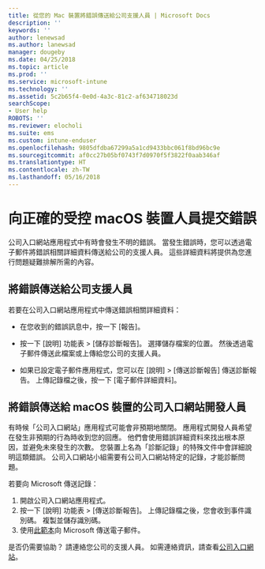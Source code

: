 ```yaml
---
title: 從您的 Mac 裝置將錯誤傳送給公司支援人員 | Microsoft Docs
description: ''
keywords: ''
author: lenewsad
ms.author: lanewsad
manager: dougeby
ms.date: 04/25/2018
ms.topic: article
ms.prod: ''
ms.service: microsoft-intune
ms.technology: ''
ms.assetid: 5c2b65f4-0e0d-4a3c-81c2-af634718023d
searchScope:
- User help
ROBOTS: ''
ms.reviewer: elocholi
ms.suite: ems
ms.custom: intune-enduser
ms.openlocfilehash: 9805dfdba67299a5a1cd9433bbc061f8bd96bc9e
ms.sourcegitcommit: af0cc27b05bf0743f7d0970f5f3822f0aab346af
ms.translationtype: HT
ms.contentlocale: zh-TW
ms.lasthandoff: 05/16/2018
---
```

# <a name="submit-errors-to-the-right-people-for-your-managed-macos-device"></a>向正確的受控 macOS 裝置人員提交錯誤

公司入口網站應用程式中有時會發生不明的錯誤。 當發生錯誤時，您可以透過電子郵件將錯誤相關詳細資料傳送給公司的支援人員。 這些詳細資料將提供為您進行問題疑難排解所需的內容。

## <a name="send-errors-to-your-company-support"></a>將錯誤傳送給公司支援人員

若要在公司入口網站應用程式中傳送錯誤相關詳細資料：

-   在您收到的錯誤訊息中，按一下 [報告]。

-   按一下 [說明] 功能表 > [儲存診斷報告]。 選擇儲存檔案的位置。 然後透過電子郵件傳送此檔案或上傳給您公司的支援人員。

-   如果已設定電子郵件應用程式，您可以在 [說明] > [傳送診斷報告] 傳送診斷報告。 上傳記錄檔之後，按一下 [電子郵件詳細資料]。

## <a name="send-errors-to-the-company-portal-developers-for-macos-devices"></a>將錯誤傳送給 macOS 裝置的公司入口網站開發人員

有時候「公司入口網站」應用程式可能會非預期地關閉。 應用程式開發人員希望在發生非預期的行為時收到您的回應。 他們會使用錯誤詳細資料來找出根本原因，並避免未來發生的次數。 您裝置上名為「診斷記錄」的特殊文件中會詳細說明這類錯誤。 公司入口網站小組需要有公司入口網站特定的記錄，才能診斷問題。

若要向 Microsoft 傳送記錄：

1.  開啟公司入口網站應用程式。
2.  按一下 [說明] 功能表 > [傳送診斷報告]。  上傳記錄檔之後，您會收到事件識別碼。 複製並儲存識別碼。
3.  使用<a href="mailto:IntuneCPiOSfeedback@microsoft.com?subject=My Company Portal App Closed Unexpectedly&body=Paste your incident ID and describe the incident here.">此範本</a>向 Microsoft 傳送電子郵件。

是否仍需要協助？ 請連絡您公司的支援人員。 如需連絡資訊，請查看[公司入口網站](https://portal.manage.microsoft.com#HelpDeskDialog)。
